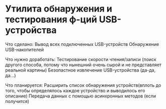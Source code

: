 # **Утилита обнаружения и тестирования ф-ций USB-устройства** #

Что сделано:
Вывод всех подключенных USB-устройств
Обнаружение USB-накопителей

Что нужно доработать:
Тестирование скорости чтения/записи (поиск другого способа, потому что нынешний очень сырой и не представляет реальной картины)
Безопастное извлечение USB-устройства (да-да, да...)

  
Что планируется:
Расширить список обнаружения устройств(вплоть до того, чтобы определялось каждое устройство и выводилось его описание)
Передача данных с помощью асинхронных методов (если получится)
